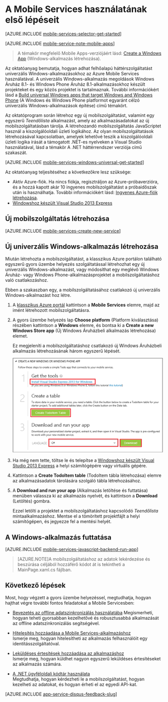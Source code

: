 <properties
    pageTitle="Ismerkedés a Mobile Services Windows Áruházbeli alkalmazásokkal való használatával (C#) | Microsoft Azure"
    description="Ez az oktatóanyag ismerteti, hogyan kezdheti el az Azure Mobile Services használatát a Windows Áruházbeli alkalmazások fejlesztésére C# környezetben."
    services="mobile-services"
    documentationCenter="windows"
    authors="ggailey777"
    manager="dwrede"
    editor=""/>

<tags
    ms.service="mobile-services"
    ms.workload="mobile"
    ms.tgt_pltfrm="mobile-windows"
    ms.devlang="dotnet"
    ms.topic="get-started-article" 
    ms.date="07/21/2016"
    ms.author="glenga"/>

# <a name="getting-started"> </a>A Mobile Services használatának első lépéseit

[AZURE.INCLUDE [mobile-services-selector-get-started](../../includes/mobile-services-selector-get-started.md)]
&nbsp;

[AZURE.INCLUDE [mobile-service-note-mobile-apps](../../includes/mobile-services-note-mobile-apps.md)]
> A témakör megfelelő Mobile Apps-verziójáért lásd: [Create a Windows App](../app-service-mobile/app-service-mobile-windows-store-dotnet-get-started.md) (Windows-alkalmazás létrehozása).

Az oktatóanyag bemutatja, hogyan adhat felhőalapú háttérszolgáltatást univerzális Windows-alkalmazásokhoz az Azure Mobile Services használatával. A univerzális Windows-alkalmazás megoldások Windows Áruház 8.1- és Windows Phone Áruház 8.1-alkalmazásokhoz készült projekteket és egy közös projektet is tartalmaznak. További információkért lásd a [Build universal Windows apps that target Windows and Windows Phone](http://msdn.microsoft.com/library/windows/apps/xaml/dn609832.aspx) (A Windows és Windows Phone platformot egyaránt célzó univerzális Windows-alkalmazások építése) című témakört.

Az oktatóprogram során létrehoz egy új mobilszolgáltatást, valamint egy egyszerű *Teendőlista* alkalmazást, amely az alkalmazásadatokat az új mobilszolgáltatásban tárolja. A létrehozandó mobilszolgáltatás JavaScriptet használ a kiszolgálóoldali üzleti logikához. Az olyan mobilszolgáltatások létrehozásával kapcsolatban, amelyek lehetővé teszik a kiszolgálóoldali üzleti logika írását a támogatott .NET-es nyelveken a Visual Studio használatával, lásd a témakör A .NET háttérrendszer verziója című szakaszát.

[AZURE.INCLUDE [mobile-services-windows-universal-get-started](../../includes/mobile-services-windows-universal-get-started.md)]

Az oktatóanyag teljesítéséhez a következőkre lesz szüksége:

* Aktív Azure-fiók. Ha nincs fiókja, regisztráljon az Azure-próbaverzióra, és a hozzá kapott akár 10 ingyenes mobilszolgáltatást a próbaidőszak után is használhatja. További információkért lásd: [Ingyenes Azure-fiók létrehozása](https://azure.microsoft.com/pricing/free-trial/?WT.mc_id=A0E0E5C02&amp;returnurl=http%3A%2F%2Fazure.microsoft.com%2Fen-us%2Fdocumentation%2Farticles%2Fmobile-services-javascript-backend-windows-store-javascript-get-started%2F).
* [Windowshoz készült Visual Studio 2013 Express]

## Új mobilszolgáltatás létrehozása

[AZURE.INCLUDE [mobile-services-create-new-service](../../includes/mobile-services-create-new-service.md)]

## Új univerzális Windows-alkalmazás létrehozása

Miután létrehozta a mobilszolgáltatást, a klasszikus Azure portálon található egyszerű gyors üzembe helyezés szolgáltatással létrehozhat egy új univerzális Windows-alkalmazást, vagy módosíthat egy meglévő Windows Áruház- vagy Windows Phone-alkalmazásprojektet a mobilszolgáltatáshoz való csatlakozáshoz.

Ebben a szakaszban egy, a mobilszolgáltatásához csatlakozó új univerzális Windows-alkalmazást hoz létre.

1.  A [klasszikus Azure portál] kattintson a **Mobile Services** elemre, majd az imént létrehozott mobilszolgáltatásra.


2. A gyors üzembe helyezés lap **Choose platform** (Platform kiválasztása) részében kattintson a **Windows** elemre, és bontsa ki a **Create a new Windows Store app** (Új Windows Áruházbeli alkalmazás létrehozása) elemet.

    Ez megjeleníti a mobilszolgáltatáshoz csatlakozó új Windows Áruházbeli alkalmazás létrehozásának három egyszerű lépését.

    ![A Mobile Services gyors üzembe helyezési lépései](./media/mobile-services-javascript-backend-windows-store-dotnet-get-started/mobile-quickstart-steps.png)

3. Ha még nem tette, töltse le és telepítse a [Windowshoz készült Visual Studio 2013 Express] a helyi számítógépére vagy virtuális gépére.

4. Kattintson a **Create TodoItem table** (TodoItem tábla létrehozása) elemre az alkalmazásadatok tárolására szolgáló tábla létrehozásához.

5. A **Download and run your app** (Alkalmazás letöltése és futtatása) menüben válassza ki az alkalmazás nyelvét, és kattintson a **Download** (Letöltés) gombra.

    Ezzel letölti a projektet a mobilszolgáltatáshoz kapcsolódó *Teendőlista* mintaalkalmazáshoz. Mentse el a tömörített projektfájlt a helyi számítógépen, és jegyezze fel a mentési helyét.

## A Windows-alkalmazás futtatása

[AZURE.INCLUDE [mobile-services-javascript-backend-run-app](../../includes/mobile-services-javascript-backend-run-app.md)]

>[AZURE.NOTE]A mobilszolgáltatáshoz az adatok lekérdezése és beszúrása céljából hozzáférő kódot át is tekintheti a MainPage.xaml.cs fájlban.

## Következő lépések
Most, hogy végzett a gyors üzembe helyezéssel, megtudhatja, hogyan hajthat végre további fontos feladatokat a Mobile Servicesben:

* [Bevezetés az offline adatszinkronizálás használatába] Megismerheti, hogyan teheti gyorsabban kezelhetővé és robusztusabbá alkalmazását az offline adatszinkronizálás segítségével.

* [Hitelesítés hozzáadása a Mobile Services-alkalmazáshoz][Bevezetés a hitelesítés használatába]  
  Ismerje meg, hogyan hitelesítheti az alkalmazás felhasználóit egy identitásszolgáltatóval.

* [Leküldéses értesítések hozzáadása az alkalmazáshoz][Bevezetés a leküldéses értesítések használatába]  
  Ismerje meg, hogyan küldhet nagyon egyszerű leküldéses értesítéseket az alkalmazás számára.

* [A .NET ügyféloldali kódtár használata](mobile-services-dotnet-how-to-use-client-library.md)  
 Megtudhatja, hogyan kérdezheti le a mobilszolgáltatást, hogyan kezelheti az adatokat, és hogyan érheti el az egyedi API-kat.

[AZURE.INCLUDE [app-service-disqus-feedback-slug](../../includes/app-service-disqus-feedback-slug.md)]

<!-- Anchors. -->
[A Mobile Services használatának első lépései]:#getting-started
[Új mobilszolgáltatás létrehozása]:#create-new-service
[A mobilszolgáltatás-példány meghatározása]:#define-mobile-service-instance
[Következő lépések]:#next-steps

<!-- Images. -->



<!-- URLs. -->
[Bevezetés az offline adatszinkronizálás használatába]: mobile-services-windows-store-dotnet-get-started-offline-data.md
[Bevezetés a hitelesítés használatába]: mobile-services-javascript-backend-windows-universal-dotnet-get-started-users.md
[Bevezetés a leküldéses értesítések használatába]: mobile-services-javascript-backend-windows-universal-dotnet-get-started-push.md
[Windowshoz készült Visual Studio 2013 Express]: http://go.microsoft.com/fwlink/?LinkId=257546
[Mobile Services SDK]: http://go.microsoft.com/fwlink/?LinkId=257545
[klasszikus Azure portál]: https://manage.windowsazure.com/
 


<!--HONumber=sep16_HO1-->


